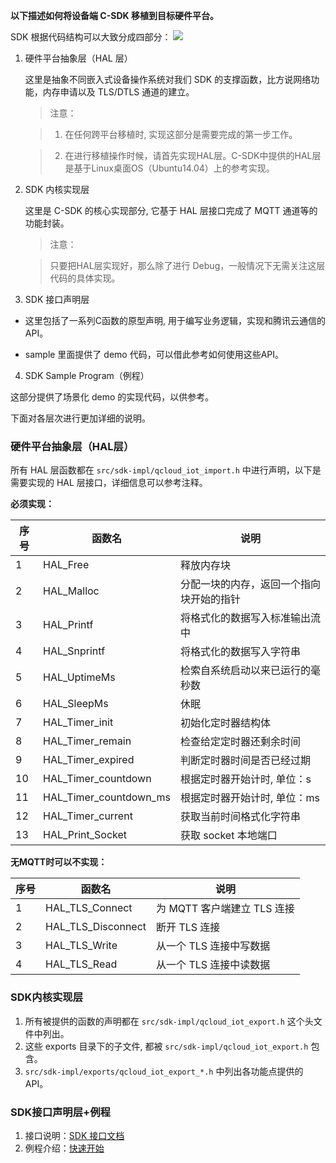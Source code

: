 
**以下描述如何将设备端 C-SDK 移植到目标硬件平台。**

<!--### <font color=gray>设备端C-SDK概述</font>
-->
SDK 根据代码结构可以大致分成四部分：
![](http://qzonestyle.gtimg.cn/qzone/vas/opensns/res/doc/SDK代码结构v1.2.jpg)

1. 硬件平台抽象层（HAL 层）

	这里是抽象不同嵌入式设备操作系统对我们 SDK 的支撑函数，比方说网络功能，内存申请以及 TLS/DTLS 通道的建立。

	>注意：
	
	>1. 在任何跨平台移植时, 实现这部分是需要完成的第一步工作。
	
	>2. 在进行移植操作时候，请首先实现HAL层。C-SDK中提供的HAL层是基于Linux桌面OS（Ubuntu14.04）上的参考实现。
		
2. SDK 内核实现层

	这里是 C-SDK 的核心实现部分, 它基于 HAL 层接口完成了 MQTT 通道等的功能封装。

	>注意：
	
	>只要把HAL层实现好，那么除了进行 Debug，一般情况下无需关注这层代码的具体实现。

3. SDK 接口声明层

 - 这里包括了一系列C函数的原型声明, 用于编写业务逻辑，实现和腾讯云通信的 API。
 
 - 	sample 里面提供了 demo 代码，可以借此参考如何使用这些API。

4. SDK Sample Program（例程）

 这部分提供了场景化 demo 的实现代码，以供参考。
 
下面对各层次进行更加详细的说明。

### 硬件平台抽象层（HAL层）

所有 HAL 层函数都在 `src/sdk-impl/qcloud_iot_import.h` 中进行声明，以下是需要实现的 HAL 层接口，详细信息可以参考注释。
<!--2. `src/sdk-impl/qcloud_iot_import.h` 包含了 `imports ` 目录下的子文件,
--><!--`3. 各功能点引入的 HAL 层接口依赖在 `src/sdk-impl/imports/qcloud_iot_import_*.h` 中列出`-->


**必须实现：**

| 序号 | 函数名                 | 说明                                     |
| ---- | ---------------------- | ---------------------------------------- |
| 1    | HAL_Free               | 释放内存块                               |
| 2    | HAL_Malloc             | 分配一块的内存，返回一个指向块开始的指针 |
| 3    | HAL_Printf             | 将格式化的数据写入标准输出流中           |
| 4    | HAL_Snprintf           | 将格式化的数据写入字符串                 |
| 5    | HAL_UptimeMs           | 检索自系统启动以来已运行的毫秒数         |
| 6    | HAL_SleepMs            | 休眠                                     |
| 7    | HAL_Timer_init         | 初始化定时器结构体                       |
| 8    | HAL_Timer_remain       | 检查给定定时器还剩余时间                 |
| 9    | HAL_Timer_expired      | 判断定时器时间是否已经过期               |
| 10   | HAL_Timer_countdown    | 根据定时器开始计时, 单位：s               |
| 11   | HAL_Timer_countdown_ms | 根据定时器开始计时, 单位：ms              |
| 12   | HAL_Timer_current | 获取当前时间格式化字符串              |
| 13   | HAL_Print_Socket | 获取 socket 本地端口              |

**无MQTT时可以不实现：**

| 序号 | 函数名             | 说明                    |
| ---- | ------------------ | ----------------------- |
| 1    | HAL_TLS_Connect    | 为 MQTT 客户端建立 TLS 连接 |
| 2    | HAL_TLS_Disconnect | 断开 TLS 连接             |
| 3    | HAL_TLS_Write      | 从一个 TLS 连接中写数据   |
| 4    | HAL_TLS_Read       | 从一个 TLS 连接中读数据   |


### SDK内核实现层

1. 所有被提供的函数的声明都在 `src/sdk-impl/qcloud_iot_export.h` 这个头文件中列出。
2. 这些 exports 目录下的子文件, 都被 `src/sdk-impl/qcloud_iot_export.h` 包含。
3. `src/sdk-impl/exports/qcloud_iot_export_*.h` 中列出各功能点提供的 API。


### SDK接口声明层+例程

1. 接口说明：[SDK 接口文档](https://cloud.tencent.com/document/product/634/11929)
2. 例程介绍：[快速开始](https://cloud.tencent.com/document/product/634/11912)